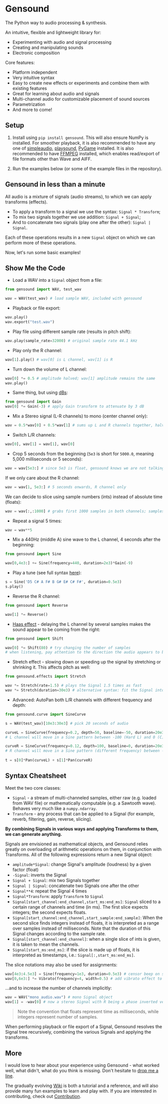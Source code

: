 # Gensound
The Python way to audio processing & synthesis. 

An intuitive, flexible and lightweight library for:
* Experimenting with audio and signal processing
* Creating and manipulating sounds
* Electronic composition

Core features:
* Platform independent
* Very intuitive syntax
* Easy to create new effects or experiments and combine them with existing features
* Great for learning about audio and signals
* Multi-channel audio for customizable placement of sound sources
* Parametrization
* And more to come!

## Setup

1. Install using `pip install gensound`.
This will also ensure NumPy is installed.
For smoother playback, it is also recommended to have any one of
[simpleaudio](https://github.com/hamiltron/py-simple-audio),
[playsound](https://github.com/TaylorSMarks/playsound),
[PyGame](https://www.pygame.org) installed.
It is also recommended to have [FFMPEG](https://ffmpeg.org/) installed,
which enables read/export of file formats other than Wave and AIFF.

2. Run the examples below (or some of the example files in the repository).

## Gensound in less than a minute
All audio is a mixture of signals (audio streams), to which we can apply transforms (effects).
* To apply a transform to a signal we use the syntax: `Signal * Transform`;
* To mix two signals together we use addition: `Signal + Signal`;
* And to concatenate two signals (play one after the other): `Signal | Signal`.

Each of these operations results in a new `Signal` object on which we can perform more of these operations.

Now, let's run some basic examples!

## Show Me the Code
* Load a WAV into a `Signal` object from a file:
```python
from gensound import WAV, test_wav

wav = WAV(test_wav) # load sample WAV, included with gensound
```

* Playback or file export:
```python
wav.play()
wav.export("test.wav")
```

* Play file using different sample rate (results in pitch shift):
```python
wav.play(sample_rate=32000) # original sample rate 44.1 kHz
```

* Play only the R channel:
```python
wav[1].play() # wav[0] is L channel, wav[1] is R
```

* Turn down the volume of L channel:
```python
wav[0] *= 0.5 # amplitude halved; wav[1] amplitude remains the same
wav.play()
```

* Same thing, but using [dBs](https://en.wikipedia.org/wiki/Decibel):
```python
from gensound import Gain
wav[0] *= Gain(-3) # apply Gain transform to attenuate by 3 dB
```

* Mix a Stereo signal (L-R channels) to mono (center channel only):
```python
wav = 0.5*wav[0] + 0.5*wav[1] # sums up L and R channels together, halving the amplitudes
```

* Switch L/R channels:
```python
wav[0], wav[1] = wav[1], wav[0]
```

* Crop 5 seconds from the beginning (`5e3` is short for `5000.0`, meaning 5,000 milliseconds or 5 seconds):
```python
wav = wav[5e3:] # since 5e3 is float, gensound knows we are not talking about channels
```
If we only care about the R channel:
```python
wav = wav[1, 5e3:] # 5 seconds onwards, R channel only
```
We can decide to slice using sample numbers (ints) instead of absolute time (floats):
```python
wav = wav[:,:1000] # grabs first 1000 samples in both channels; samples are in ints
```

* Repeat a signal 5 times:
```python
wav = wav**5
```

* Mix a 440Hz (middle A) sine wave to the L channel, 4 seconds after the beginning:
```python
from gensound import Sine

wav[0,4e3:] += Sine(frequency=440, duration=2e3)*Gain(-9)
```

* Play a tune (see full syntax [here](https://github.com/Quefumas/gensound/wiki/Melodic-Shorthand-Notation)):
```python
s = Sine('D5 C# A F# B G# E# C# F#', duration=0.5e3)
s.play()
```

* Reverse the R channel:
```python
from gensound import Reverse

wav[1] *= Reverse()
```

* [Haas effect](https://en.wikipedia.org/wiki/Precedence_effect) - delaying the L channel by several samples makes the sound appear to be coming from the right:
```python
from gensound import Shift

wav[0] *= Shift(80) # try changing the number of samples
# when listening, pay attention to the direction the audio appears to be coming from
```

* Stretch effect - slowing down or speeding up the signal by stretching or shrinking it. This affects pitch as well:
```python
from gensound.effects import Stretch

wav *= Stretch(rate=1.5) # plays the Signal 1.5 times as fast
wav *= Stretch(duration=30e3) # alternative syntax: fit the Signal into 30 seconds
```



* Advanced: AutoPan both L/R channels with different frequency and depth:
```python
from gensound.curve import SineCurve

s = WAV(test_wav)[10e3:30e3] # pick 20 seconds of audio

curveL = SineCurve(frequency=0.2, depth=50, baseline=-50, duration=20e3)
# L channel will move in a Sine pattern between -100 (Hard L) and 0 (C)

curveR = SineCurve(frequency=0.12, depth=100, baseline=0, duration=20e3)
# R channel will move in a Sine pattern (different frequency) between -100 and 100
    
t = s[0]*Pan(curveL) + s[1]*Pan(curveR)
```


## Syntax Cheatsheet

Meet the two core classes:
* `Signal` - a stream of multi-channeled samples, either raw (e.g. loaded from WAV file) or mathematically computable (e.g. a Sawtooth wave). Behaves very much like a `numpy.ndarray`.
* `Transform` - any process that can be applied to a Signal (for example, reverb, filtering, gain, reverse, slicing).

**By combining Signals in various ways and applying Transforms to them, we can generate anything.**

Signals are envisioned as mathematical objects, and Gensound relies greatly on overloading of arithmetic operations on them, in conjunction with Transforms.
All of the following expressions return a new Signal object:
* `amplitude*Signal`: change Signal's amplitude (loudness) by a given factor (float)
* `-Signal`: inverts the Signal
* `Signal + Signal`: mix two Signals together
* `Signal | Signal`: concatenate two Signals one after the other
* `Signal**4`: repeat the Signal 4 times
* `Signal*Transform`: apply `Transform` to `Signal`
* `Signal[start_channel:end_channel,start_ms:end_ms]`: `Signal` sliced to a certain range of channels and time (in ms). The first slice expects integers; the second expects floats.
* `Signal[start_channel:end_channel,start_sample:end_sample]`: When the second slice finds integers instead of floats, it is interpreted as a range over samples instead of milliseconds.
   Note that the duration of this Signal changes according to the sample rate.
* `Signal[start_channel:end_channel]`: when a single slice of ints is given, it is taken to mean the channels.
* `Signal[start_ms:end_ms]`: if the slice is made up of floats, it is interpreted as timestamps, i.e.: `Signal[:,start_ms:end_ms]`.

The slice notations may also be used for assignments:
```python
wav[4e3:4.5e3] = Sine(frequency=1e3, duration=0.5e3) # censor beep on seconds 4-4.5
wav[0,6e3:] *= Vibrato(frequency=4, width=0.5) # add vibrato effect to L channel starting from second 6
```

...and to increase the number of channels implicitly:
```python
wav = WAV("mono_audio.wav") # mono Signal object
wav[1] = -wav[0] # now a stereo Signal with R being a phase inverted version of L
```

> Note the convention that floats represent time as milliseconds, while integers represent number of samples.

<!--
The overloading of basic arithmetic operators means that we can generate complex signals in a Pythonic way:
```python
f = 220 # fundamental frequency
sawtooth = (2/np.pi)*sum([((-1)**k/k)*Sine(frequency=k*f, duration=10e3) for k in range(1,11)])
# approximates a sawtooth wave by the first 10 harmonics
```
-->

When performing playback or file export of a Signal,
Gensound resolves the Signal tree recursively, combining the various Signals and applying the transforms.

## More
I would love to hear about your experience using Gensound - what worked well, what didn't, what do you think is missing.
Don't hesitate to [drop me a line](https://github.com/Quefumas/gensound/discussions).

The gradually evolving [Wiki](https://github.com/Quefumas/gensound/wiki) is both a tutorial and a reference,
and will also provide many fun examples to learn and play with.
If you are interested in contributing, check out [Contribution](CONTRIBUTING.md).












